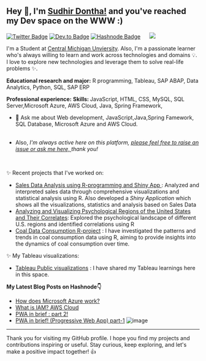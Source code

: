 <!-- ![A Full Stack Web Developer](https://media-exp1.licdn.com/dms/image/C561BAQEUTj_4I-fzJg/company-background_10000/0?e=2159024400&v=beta&t=ruawNuGMCiCJ15QAVo500lGifLXYFz-5EmGCI2aJhGM) >

<!---
- 👋 Hi, I’m @currently-not-available
- 👀 I’m interested in ...
- 🌱 I’m currently learning ...
- 💞️ I’m looking to collaborate on ...
- 📫 How to reach me ...
--->
## Hey 👋, I'm [Sudhir Dontha!](https://linkedin.com/in/sudhirdontha) and you've reached my Dev space on the WWW :)
<!-- [![Linkedin Badge](https://img.shields.io/badge/LinkedIn-0077B5?style=for-the-badge&logo=linkedin&logoColor=white)](https://linkedin.com/in/sudhirdontha)  -->
[![Twitter Badge](https://img.shields.io/badge/Twitter-1DA1F2?style=for-the-badge&logo=twitter&logoColor=white)](https://twitter.com/sudhir2502)
[![Dev.to Badge](https://img.shields.io/badge/dev.to-0A0A0A?style=for-the-badge&logo=dev.to&logoColor=white)](https://dev.to/sudhirdontha)
[![Hashnode Badge](https://img.shields.io/badge/Hashnode-2962FF?style=for-the-badge&logo=hashnode&logoColor=white)](https://sudhirdontha.hashnode.dev/) 
&nbsp;&nbsp;&nbsp;&nbsp; ![](https://komarev.com/ghpvc/?username=saisudhir14)

I'm a Student at [Central Michigan Unviersity](https://www.cmich.edu/about). Also, I'm a passionate learner who's always willing to learn and work across technologies and domains 💡. I love to explore new technologies and leverage them to solve real-life problems ✨. 

<b>Educational research and major:</b> R programming, Tableau, SAP ABAP, Data Analytics, Python, SQL, SAP ERP

<b>Professional experience:</b>
<b>Skills: </b> JavaScript, HTML, CSS, MySQL, SQL Server,Microsoft Azure, AWS Cloud, Java, Spring Framework, 

<!-- - 🔭 I’m currently working on AWS -->


- 💬 Ask me about Web development, JavaScript,Java,Spring Famework, SQL Database, Microsoft Azure and AWS Cloud. <br> <br>
*   Also, <em>I'm always active here on this platform, [please feel free to raise an issue or ask me here, ](https://github.com/saisudhir14/ama/issues/new) thank you!</em> 
&nbsp;
<br>


✨ Recent projects that I've worked on:
  - [Sales Data Analysis using R-programming and Shiny App ](https://github.com/saisudhir14/r-final-term-project): Analyzed and interpreted sales data through comprehensive visualizations and statistical analysis using R. Also developed a <em>Shiny Application</em> which shows all the visualizations, statistics and analysis based on Sales Data
  - [Analyzing and Visualizing Psychological Regions of the United States and Their Correlates](https://github.com/saisudhir14/R-project-2): Explored the psychological landscape of different U.S. regions and identified correlations using R
  - [Coal Data Consumption R-project](https://github.com/saisudhir14/coal-Data-Consumption-R-project) : I have investigated the patterns and trends in coal consumption data using R, aiming to provide insights into the dynamics of coal consumption over time.
    
   ✨ My Tableau visualizations:
  - [Tableau Public visualizations](https://public.tableau.com/app/profile/sudhirdontha/) : I have shared my Tableau learnings here in this space.

<!--
#### ⚙️ GitHub Analytics
<p align="left">
<a href="https://github.com/saisudhir14">
<!--  <img height="180em" src="https://github-readme-stats-eight-theta.vercel.app/api?username=saisudhir14&show_icons=true&theme=vue-dark&include_all_commits=true&count_private=true" /> -->
  <!--
  <img height="180em" src="https://github-readme-stats-eight-theta.vercel.app/api/top-langs/?username=saisudhir14&layout=compact&exclude_lang=java+r&theme=vue-dark" />
</a>
</p>

-->
<!--[![Sudhir's GitHub stats](https://github-readme-stats.vercel.app/api?username=saisudhir14&show_icons=true&icon_color=586069&text_color=586069&bg_color=fff&line_height=30&hide_title=true&title_color=0366d6)](https://github.com/anuraghazra/github-readme-stats) 

## LeetCode ([profile](https://leetcode.com/sudhir02))
[![Sudhir's LeetCode stats](https://leetcode-stats-six.vercel.app/api?username=sudhir02)](https://github.com/KnlnKS/leetcode-stats) -->


<!-- [<a Href='https://www.linkedin.com/in/sudhirdontha/' alt='Linkedin' height='40'>](https://www.linkedin.com/in/sudhirdontha/)  
<a href='https://archiveprogram.github.com/'><img src='https://raw.githubusercontent.com/acervenky/animated-github-badges/master/assets/acbadge.gif' width='40' height='40'></a> <a href='https://docs.github.com/en/developers'><img src='https://raw.githubusercontent.com/acervenky/animated-github-badges/master/assets/devbadge.gif' width='40' height='40'> -->
 


<b> My Latest Blog Posts on Hashnode👇</b>
<br>
<!-- HASHNODE_BLOG:START -->
- [How does Microsoft Azure work?](https://sudhirdontha.hashnode.dev/how-does-microsoft-azure-work-ckq9wrc3f01tvm0s1960ge1u1)
- [What is IAM? 
AWS Cloud](https://sudhirdontha.hashnode.dev/what-is-iam-aws-cloud-ckiue2r7g0emr33s11ja68kdn)
- [PWA in brief : 
part 2!](https://sudhirdontha.hashnode.dev/pwa-in-brief-part-2-ckisuh7ii05cb33s12bgmavyi)
- [PWA in brief! (Progressive Web App)
part-1](https://sudhirdontha.hashnode.dev/pwa-in-brief-part-1-ckisschlk04t433s1go6v4cqh)
![image](https://user-images.githubusercontent.com/55187887/230750277-9604e5f6-354a-4629-8d61-867bf4f1fcb1.png)

-----

Thank you for visiting my GitHub profile. I hope you find my projects and contributions inspiring or useful. Stay curious, keep exploring, and let's make a positive impact together! 👍
<!-- HASHNODE_BLOG:END -->
<!--## My Latest Blog Posts on Dev.to👇 -->
<!--BLOG-POST-LIST:START-->
<!--[![Latest blog post workflow](https://github.com/saisudhir14/saisudhir14/actions/workflows/blog_devto.yml/badge.svg)](https://github.com/saisudhir14/saisudhir14/actions/workflows/blog_devto.yml) -->
<!--BLOG-POST-LIST:END-->
<!--
<html>
 <a href="https://linkedin.com/in/saisudhir14"> LinkedIn -->
 <!--
 <img src="https://img.shields.io/badge/-Linkedin-0077B5?style=flat-square&logo=Linkedin&logoColor=white"/></a>
 -->
</html>
